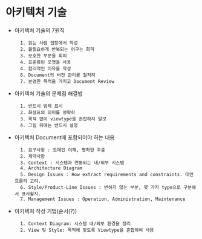# 아키텍처 기술

* 아키텍처 기술의 7원칙
    
        1. 읽는 사람 입장에서 작성
        2. 불필요하게 반복되는 어구는 회피
        3. 모호한 부분을 회피
        4. 표준화된 포맷을 사용
        4. 합리적인 이유를 작성
        6. Document의 버전 관리를 철저히
        7. 분명한 목적을 가지고 Document Review
        
* 아키텍처 기술의 문제점 해결법
    
        1. 반드시 범례 표시
        2. 화살표의 의미를 명확히
        3. 목적 없이 viewtype을 혼합하지 말것
        4. 그림 뒤에는 반드시 설명
        
* 아키텍처 Document에 포함되어야 하는 내용

        1. 요구사항 : 도메인 이해, 명확한 추출
        2. 제약사항
        3. Context : 시스템과 연동되는 내/외부 시스템
        4. Architecture Diagram
        5. Design Issues : How extract requirements and constraints. 대안 흐름의 고려.
        6. Style/Product-Line Issues : 변하지 않는 부분, 몇 가지 type으로 구분해서 표시할지.
        7. Management Issues : Operation, Administration, Maintenance
        
* 아키텍처 작성 기법(순서(?))

        1. Context Diagram: 시스템 내/외부 환경을 정리
        2. View 및 Style: 목적에 맞도록 Viewtype을 혼합하여 사용